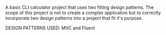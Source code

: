A basic CLI calculator project that uses two fitting design patterns. The scope of this project is not to create a complex application but to correctly incorporate two design patterns into a project that fit it's purpose.

DESIGN PATTERNS USED: MVC and Fluent
